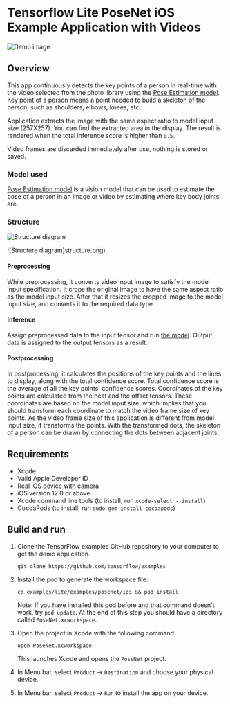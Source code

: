 # Tensorflow Lite PoseNet iOS Example Application with Videos

![Demo image](https://storage.googleapis.com/download.tensorflow.org/models/tflite/screenshots/posenet_ios_demo.gif)

## Overview
This app continuously detects the key points of a
person in real-time with the video selected from the photo library using the
[Pose Estimation model][posenet-model]. Key point of a person means a point
needed to build a skeleton of the person, such as shoulders, elbows, knees, etc.

Application extracts the image with the same aspect ratio to model input
size (257X257). You can find the extracted area in the display. The result is rendered when the total inference score is higher than
`0.5`.

Video frames are discarded immediately after use, nothing is stored or saved.

### Model used
[Pose Estimation model][posenet-model] is a vision model that can be used to
estimate the pose of a person in an image or video by estimating where key body
joints are.

### Structure

![Structure diagram](https://storage.googleapis.com/download.tensorflow.org/models/tflite/screenshots/posenet_ios_diagram.png)

![Structure diagram]structure.png)


#### Preprocessing
While preprocessing, it converts video input image to satisfy the model input
specification. It crops the original image to have the same aspect ratio as the
model input size. After that it resizes the cropped image to the model input
size, and converts it to the required data type.

#### Inference
Assign preprocessed data to the input tensor and run [the model][posenet-model].
Output data is assigned to the output tensors as a result.

#### Postprocessing
In postprocessing, it calculates the positions of the key points and the lines
to display, along with the total confidence score. Total confidence score is the
average of all the key points' confidence scores. Coordinates of the key points
are calculated from the heat and the offset tensors. These coordinates are based
on the model input size, which implies that you should transform each coordinate
to match the video frame size of key points. As the video frame size of this
application is different from model input size, it transforms the points. With
the transformed dots, the skeleton of a person can be drawn by connecting the
dots between adjacent joints.


## Requirements

* Xcode
* Valid Apple Developer ID
* Real iOS device with camera
* iOS version 12.0 or above
* Xcode command line tools (to install, run `xcode-select --install`)
* CocoaPods (to install, run `sudo gem install cocoapods`)

## Build and run
1. Clone the TensorFlow examples GitHub repository to your computer to get the
demo application.

    ```
    git clone https://github.com/tensorflow/examples
    ```

1. Install the pod to generate the workspace file:

    ```
    cd examples/lite/examples/posenet/ios && pod install
    ```
    Note: If you have installed this pod before and that command doesn't work,
    try `pod update`.
    At the end of this step you should have a directory called
    `PoseNet.xcworkspace`.

1. Open the project in Xcode with the following command:

    ```
    open PoseNet.xcworkspace
    ```
    This launches Xcode and opens the `PoseNet` project.

1. In Menu bar, select `Product` &rarr; `Destination` and choose your physical
device.
1. In Menu bar, select `Product` &rarr; `Run` to install the app on your device.

[posenet-model]: https://www.tensorflow.org/lite/models/pose_estimation/overview
